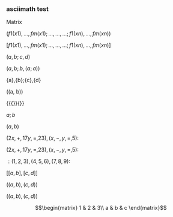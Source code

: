 
### asciimath test

Matrix

$(f1​(x1​),...,fm​(x1​);...,...,...;f1​(xn​),...,fm​(xn​))$

$[f1​(x1​),...,fm​(x1​);...,...,...;f1​(xn​),...,fm​(xn​)]$

$(a, b;c, d)$

$(a, b;b, (a;a))$

{a},{b};{c},{d}

((a, b))

{{{}}{}}


${a;b}$

$(a,b)$

${(2x,+,17y,=,23),(x,-,y,=,5):}$

${(2x,+,17y,=,23),(x,-,y,=,5):}$

${{:(1,2,3),(4,5,6),(7,8,9):}}$

$[[a,b],[c,d]]$


$((a,b),(c,d))$

$((a,b),(c,d))$

$$\begin{matrix}  
1 & 2 & 3\\  
a & b & c  
\end{matrix}$$
